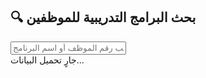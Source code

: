 <!doctype html>
<html lang="ar">
<head>
<meta charset="utf-8" />
<meta name="viewport" content="width=device-width,initial-scale=1" />
<title>بحث البرامج التدريبية للموظفين</title>
<style>
  body {
    font-family: "Noto Naskh Arabic", Arial, sans-serif;
    background: #f6f7fb;
    direction: rtl;
    padding: 20px;
  }
  h2 { text-align: center; color: #333; margin-bottom: 15px; }
  #searchBox {
    width: 100%;
    padding: 10px;
    font-size: 16px;
    border-radius: 8px;
    border: 1px solid #ccc;
    margin-bottom: 15px;
  }
  .card {
    background: #fff;
    border-radius: 10px;
    padding: 12px 15px;
    margin-bottom: 10px;
    box-shadow: 0 2px 5px rgba(0,0,0,0.1);
  }
  .card strong { color: #0077aa; }
  .status { text-align: center; font-size: 13px; color: #777; margin-bottom: 10px; }
</style>
</head>
<body>
<h2>🔍 بحث البرامج التدريبية للموظفين</h2>
<input type="text" id="searchBox" placeholder="اكتب رقم الموظف أو اسم البرنامج..." />
<div class="status" id="status">جارٍ تحميل البيانات...</div>
<div id="results"></div>

<script>
// تم التعديل: أصبح الرابط يشير إلى ملف 'data.csv' داخل مستودع GitHub
const SHEET_CSV_URL = "data.csv"; 

let allRows = [];

function parseCSV(text) {
  const rows = [];
  const lines = text.split(/\r?\n/).filter(l => l.trim() !== '');
  for (let line of lines) {
    const row = [];
    let cur = '', inQuotes = false;
    for (let i = 0; i < line.length; i++) {
      const ch = line[i];
      if (ch === '"') {
        if (inQuotes && line[i + 1] === '"') { cur += '"'; i++; }
        else inQuotes = !inQuotes;
      } else if (ch === ',' && !inQuotes) {
        row.push(cur);
        cur = '';
      } else cur += ch;
    }
    row.push(cur);
    rows.push(row);
  }
  return rows;
}

async function loadData() {
  const status = document.getElementById('status');
  try {
    const resp = await fetch(SHEET_CSV_URL, { cache: "no-store" });
    if (!resp.ok) throw new Error("HTTP " + resp.status);
    const blob = await resp.blob();
    let text;
    try {
      const decoder = new TextDecoder('utf-8');
      text = decoder.decode(await blob.arrayBuffer());
    } catch(e) {
      // محاولة فك الترميز بترميز مختلف في حالة فشل UTF-8
      const decoder = new TextDecoder('windows-1256'); 
      text = decoder.decode(await blob.arrayBuffer());
    }
    allRows = parseCSV(text);
    // تم التعديل: لا تقم بالعرض إذا كان هناك صف واحد فقط (العناوين)
    if (allRows.length <= 1) {
        status.textContent = "⚠️ فشل تحميل البيانات أو الملف فارغ.";
        return;
    }
    status.textContent = "✅ تم تحميل " + (allRows.length - 1) + " سجلاً.";
  } catch (err) {
    status.textContent = "❌ حدث خطأ أثناء تحميل البيانات: " + err.message;
  }
}

function search() {
  const query = document.getElementById('searchBox').value.trim();
  const resultsDiv = document.getElementById('results');
  resultsDiv.innerHTML = '';

  if (!query) return;

  // تأكد من وجود بيانات قبل البحث
  if (allRows.length <= 1) {
        resultsDiv.innerHTML = "<p>البيانات غير متوفرة للبحث.</p>";
        return;
    }
    
  const headers = allRows[0];
  const rows = allRows.slice(1);
  let results = [];

  // البحث عن مؤشرات أسماء الأعمدة (قد تختلف بناءً على ملفك)
  const indexMap = {
    'رقم_الموظف': headers.findIndex(h => h && h.trim().includes('رقم')),
    'اسم_البرنامج': headers.findIndex(h => h && h.trim().includes('برنامج'))
  };

  // فحص إذا كان الإدخال رقماً
  if (/^\d+$/.test(query) && indexMap['رقم_الموظف'] !== -1) {
    // البحث برقم الموظف
    const idx = indexMap['رقم_الموظف'];
    results = rows.filter(r => r[idx] && r[idx].toString().includes(query));
  } else if (indexMap['اسم_البرنامج'] !== -1) {
    // البحث باسم البرنامج
    const idx = indexMap['اسم_البرنامج'];
    results = rows.filter(r => r[idx] && r[idx].toString().includes(query));
  }
  
  if (results.length === 0) {
    resultsDiv.innerHTML = "<p>❌ لا توجد نتائج مطابقة لـ: <strong>" + query + "</strong></p>";
    return;
  }

  for (let r of results) {
    const obj = {};
    headers.forEach((h,i)=> obj[h] = r[i]);
    const card = document.createElement('div');
    card.className = 'card';
    card.innerHTML = `
      <strong>الموظف:</strong> ${obj['اسم الموظف'] || obj['الاسم'] || '-'}<br>
      <strong>رقم الموظف:</strong> ${obj['رقم الموظف'] || obj['رقم'] || '-'}<br>
      <strong>البرنامج:</strong> ${obj['اسم البرنامج'] || obj['البرنامج'] || '-'}<br>
      <strong>التاريخ:</strong> ${obj['تاريخ البرنامج'] || obj['التاريخ'] || '-'}
    `;
    resultsDiv.appendChild(card);
  }
}

document.getElementById('searchBox').addEventListener('input', search);
loadData();
</script>
</body>
</html>
